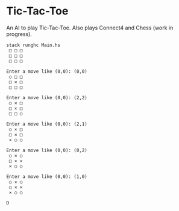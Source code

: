 # Tic-Tac-Toe

An AI to play Tic-Tac-Toe. Also plays Connect4 and Chess (work in progress).

```
stack runghc Main.hs
 □ □ □
 □ □ □
 □ □ □

Enter a move like (0,0): (0,0)
 ○ □ □
 □ ✕ □
 □ □ □

Enter a move like (0,0): (2,2)
 ○ ✕ □
 □ ✕ □
 □ □ ○

Enter a move like (0,0): (2,1)
 ○ ✕ □
 □ ✕ □
 ✕ ○ ○

Enter a move like (0,0): (0,2)
 ○ ✕ ○
 □ ✕ ✕
 ✕ ○ ○

Enter a move like (0,0): (1,0)
 ○ ✕ ○
 ○ ✕ ✕
 ✕ ○ ○

D
```
